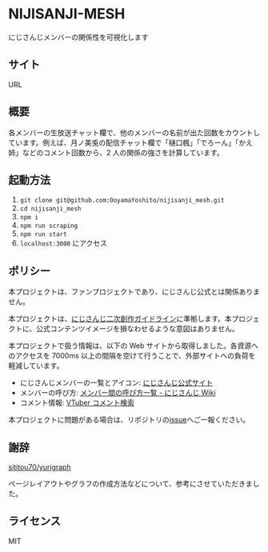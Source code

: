 # NIJISANJI-MESH

にじさんじメンバーの関係性を可視化します

## サイト

URL

## 概要

各メンバーの生放送チャット欄で、他のメンバーの名前が出た回数をカウントしています。例えば、月ノ美兎の配信チャット欄で「樋口楓」「でろーん」「かえ姉」などのコメント回数から、2 人の関係の強さを計算しています。

## 起動方法

1. `git clone git@github.com:OoyamaYoshito/nijisanji_mesh.git`
1. `cd nijisanji_mesh`
1. `npm i`
1. `npm run scraping`
1. `npm run start`
1. `localhost:3000` にアクセス

## ポリシー

本プロジェクトは、ファンプロジェクトであり、にじさんじ公式とは関係ありません。

本プロジェクトは、[にじさんじ二次創作ガイドライン](https://event.nijisanji.app/guidelines/)に準拠します。本プロジェクトに、公式コンテンツイメージを損なわせるような意図はありません。

本プロジェクトで扱う情報は、以下の Web サイトから取得しました。各資源へのアクセスを 7000ms 以上の間隔を空けて行うことで、外部サイトへの負荷を軽減しています。

- にじさんじメンバーの一覧とアイコン: [にじさんじ公式サイト](https://nijisanji.ichikara.co.jp/member/)
- メンバーの呼び方: [メンバー間の呼び方一覧 - にじさんじ Wiki](https://wikiwiki.jp/nijisanji/%E3%83%A1%E3%83%B3%E3%83%90%E3%83%BC%E9%96%93%E3%81%AE%E5%91%BC%E3%81%B3%E6%96%B9%E4%B8%80%E8%A6%A7)
- コメント情報: [VTuber コメント検索](https://comment.vtubersoft.com/)

本プロジェクトに問題がある場合は、リポジトリの[issue](https://github.com/OoyamaYoshito/nijisanji_mesh/issues)へご一報ください。

## 謝辞

[sititou70/yurigraph](https://github.com/sititou70/yurigraph)

ページレイアウトやグラフの作成方法などについて、参考にさせていただきました。

## ライセンス

MIT
